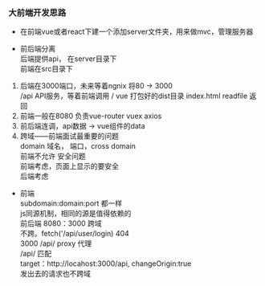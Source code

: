 ### 大前端开发思路

- 在前端vue或者react下建一个添加server文件夹，用来做mvc，管理服务器

- 前后端分离   
  后端提供api， 在server目录下  
  前端在src目录下
1. 后端在3000端口，未来等着ngnix 将80 -> 3000  
/api API服务，等着前端调用 / vue 打包好的dist目录 index.html readfile 返回
2. 前端一般在8080 负责vue-router vuex axios
3. 前后端连调，api数据 -> vue组件的data
4. 跨域——前端面试最重要的问题  
domain 域名，
端口，cross domain   
前端不允许 安全问题  
前端考虑，页面上显示的要安全  
后端考虑  
- 前端  
subdomain:domain:port 都一样  
js同源机制，相同的源是值得依赖的  
前后端 8080：3000 跨域  
不跨。fetch('/api/user/login) 404  
3000 /api/ proxy 代理  
/api/ 匹配  
target：http://locahost:3000/api,
changeOrigin:true  
发出去的请求也不跨域